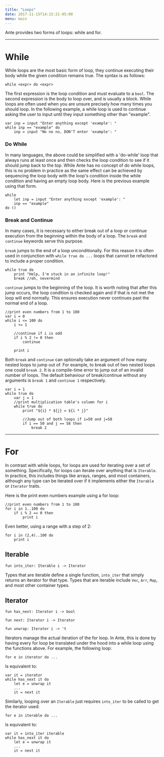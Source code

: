 ```yaml
---
title: "Loops"
date: 2017-11-15T14:15:21-05:00
menu: main
---
```


Ante provides two forms of loops: while and for.

---
# While

While loops are the most basic form of loop, they
continue executing their body while the given
condition remains true.  The syntax is as follows:

```
while <expr> do <expr>
```

The first expression is the loop condition and must
evaluate to a `bool`.  The second expression is the
body to loop over, and is usually a block.  While loops
are often used when you are unsure precisely how many
times you should loop.  In the following example, a while
loop is used to continue asking the user to input until
they input something other than "example".

```ante
var inp = input "Enter anything except 'example': "
while inp == "example" do
    inp = input "No no no, DON'T enter 'example': "
```

### Do While

In many languages, the above could be simplified with a 'do-while'
loop that always runs at least once and then checks the loop
condition to see if it should jump back to the top.
While Ante has no concept of do while loops, this is no problem
in practice as the same effect can be achieved by sequencing
the loop body with the loop's condition inside the while condition
and having an empty loop body.  Here is the previous example using
that form.

```ante
while
    let inp = input "Enter anything except 'example': "
    inp == "example"
do ()
```

### Break and Continue

In many cases, it is necessary to either break out of a loop or
continue execution from the beginning within the body of a loop.
The `break` and `continue` keywords serve this purpose.

`break` jumps to the end of a loop unconditionally.  For this
reason it is often used in conjunction with `while true do ...`
loops that cannot be refactored to include a proper condition.

```ante
while true do
    print "Help, I'm stuck in an infinite loop!"
    break //oh, nevermind
```

`continue` jumps to the beginning of the loop.  It is worth noting
that after this jump occurs, the loop condition is checked again and
if that is not met the loop will end normally.  This ensures execution
never continues past the normal end of a loop.

```ante
//print even numbers from 1 to 100
var i = 0
while i <= 100 do
    i += 1

    //continue if i is odd
    if i % 2 != 0 then
        continue

    print i
```

Both `break` and `continue` can optionally take an argument of how many
nested loops to jump out of.  For example, to break out of two nested
loops one could `break 2`.  It is a compile-time error to jump out of
an invalid number of loops.  The default behaviour of break/continue without any
arguments is `break 1` and `continue 1` respectively.

```ante
var i = 1
while true do
    var j = 1
    //print multiplication table's column for i
    while true do
        print "${i} * ${j} = ${i * j}"

        //Jump out of both loops if i=50 and j=58
        if i == 50 and j == 58 then
            break 2
```

---
# For

In contrast with while loops, for loops are used for iterating over a set
of something.  Specifically, for loops can iterate over anything that is
`Iterable`.  In practice, this includes things like arrays, ranges, and most
containers, although any type can be iterated over if it implements either
the `Iterable` or `Iterator` traits.

Here is the print even numbers example using a for loop:
```ante
//print even numbers from 1 to 100
for i in 1..100 do
    if i % 2 == 0 then
        print i
```

Even better, using a range with a step of 2:
```ante
for i in (2,4)..100 do
    print i
```


## Iterable

```ante
fun into_iter: Iterable i -> Iterator
```

Types that are iterable define a single function, `into_iter`
that simply returns an iterator for that type.  Types that
are iterable include `Vec`, `Arr`, `Map`, and most other container types.

## Iterator

```ante
fun has_next: Iterator i -> bool

fun next: Iterator i -> Iterator

fun unwrap: Iterator i -> 't
```

Iterators manage the actual iteration of the for loop.  In Ante,
this is done  by having every for loop be translated under the hood
into a while loop using the functions above.  For example, the following loop:

```ante
for e in iterator do ...
```

Is equivalent to:
```ante
var it = iterator
while has_next it do
    let e = unwrap it
    ...
    it = next it
```

Similarly, looping over an `Iterable` just requires `into_iter` to
be called to get the iterator used:
```ante
for e in iterable do ...
```

Is equivalent to:
```ante
var it = into_iter iterable
while has_next it do
    let e = unwrap it
    ...
    it = next it
```

